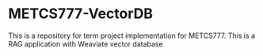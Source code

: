 # METCS777-VectorDB
This is a repository for term project implementation for METCS777. This is a RAG application with Weaviate vector database

